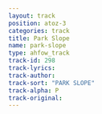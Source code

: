 ```yaml
---
layout: track
position: atoz-3
categories: track
title: Park Slope
name: park-slope
type: ahfow_track
track-id: 298
track-lyrics: 
track-author: 
track-sort: "PARK SLOPE"
track-alpha: P
track-original: 
---
```

